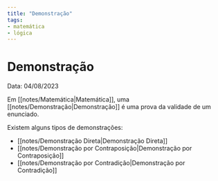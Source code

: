 ```yaml
---
title: "Demonstração"
tags:
- matemática
- lógica
---
```

# Demonstração

Data: 04/08/2023

Em [[notes/Matemática|Matemática]], uma [[notes/Demonstração|Demonstração]] é uma prova da validade de um enunciado.

Existem alguns tipos de demonstrações:

- [[notes/Demonstração Direta|Demonstração Direta]]
- [[notes/Demonstração por Contraposição|Demonstração por Contraposição]]
- [[notes/Demonstração por Contradição|Demonstração por Contradição]]